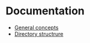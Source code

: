# Documentation

- [General concepts](https://github.com/avatao/challenge-engine/tree/master/docs/concepts.md)
- [Directory structrure](https://github.com/avatao/challenge-engine/tree/master/docs/structure.md)